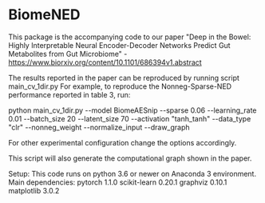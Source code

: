 # BiomeNED
This package is the accompanying code to our paper  "Deep in the Bowel: Highly Interpretable Neural Encoder-Decoder Networks Predict Gut Metabolites from Gut Microbiome" - https://www.biorxiv.org/content/10.1101/686394v1.abstract

The results reported in the paper can be reproduced by running script main_cv_1dir.py
For example, to reproduce the Nonneg-Sparse-NED performance reported in table 3, run:

python main_cv_1dir.py --model BiomeAESnip --sparse 0.06 --learning_rate 0.01 --batch_size 20 --latent_size 70 --activation "tanh_tanh" --data_type "clr" --nonneg_weight --normalize_input --draw_graph

For other experimental configuration change the options accordingly.

This script will also generate the computational graph shown in the paper.

Setup:
This code runs on python 3.6 or newer on Anaconda 3 environment.
Main dependencies:
pytorch 1.1.0
scikit-learn 0.20.1 
graphviz 0.10.1
matplotlib 3.0.2
